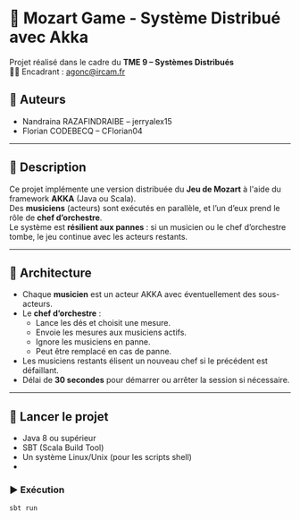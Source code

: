 # 🎵 Mozart Game - Système Distribué avec Akka

Projet réalisé dans le cadre du **TME 9 – Systèmes Distribués**  
👨‍🏫 Encadrant : agonc@ircam.fr

## 👥 Auteurs

- Nandraina RAZAFINDRAIBE – jerryalex15  
- Florian CODEBECQ – CFlorian04

---

## 📜 Description

Ce projet implémente une version distribuée du **Jeu de Mozart** à l'aide du framework **AKKA** (Java ou Scala).  
Des **musiciens** (acteurs) sont exécutés en parallèle, et l’un d’eux prend le rôle de **chef d’orchestre**.  
Le système est **résilient aux pannes** : si un musicien ou le chef d’orchestre tombe, le jeu continue avec les acteurs restants.

---

## 🧱 Architecture

- Chaque **musicien** est un acteur AKKA avec éventuellement des sous-acteurs.
- Le **chef d’orchestre** :
  - Lance les dés et choisit une mesure.
  - Envoie les mesures aux musiciens actifs.
  - Ignore les musiciens en panne.
  - Peut être remplacé en cas de panne.
- Les musiciens restants élisent un nouveau chef si le précédent est défaillant.
- Délai de **30 secondes** pour démarrer ou arrêter la session si nécessaire.

---

## 🚀 Lancer le projet

- Java 8 ou supérieur
- SBT (Scala Build Tool)
- Un système Linux/Unix (pour les scripts shell)
- 
### ▶️ Exécution

```bash
sbt run
